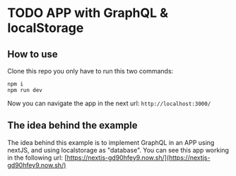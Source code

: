 # TODO APP with GraphQL & localStorage

## How to use
Clone this repo you only have to run this two commands:

```
npm i
npm run dev
```

Now you can navigate the app in the next url:
`http://localhost:3000/`

## The idea behind the example
The idea behind this example is to implement GraphQL in an APP using nextJS, and using localstorage as "database".
You can see this app working in the following url: [https://nextjs-gd90hfey9.now.sh/](https://nextjs-gd90hfey9.now.sh/)